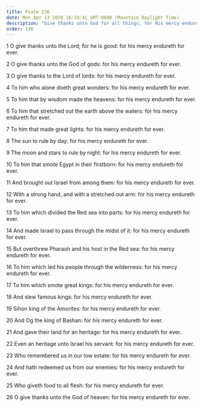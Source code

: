```yaml
---
title: Psalm 136
date: Mon Apr 13 2020 16:19:41 GMT-0600 (Mountain Daylight Time)
description: "Give thanks unto God for all things, for His mercy endures forever."
order: 136
---
```


1 O give thanks unto the Lord; for he is good: for his mercy endureth for ever.

2 O give thanks unto the God of gods: for his mercy endureth for ever.

3 O give thanks to the Lord of lords: for his mercy endureth for ever.

4 To him who alone doeth great wonders: for his mercy endureth for ever.

5 To him that by wisdom made the heavens: for his mercy endureth for ever.

6 To him that stretched out the earth above the waters: for his mercy endureth for ever.

7 To him that made great lights: for his mercy endureth for ever.

8 The sun to rule by day: for his mercy endureth for ever.

9 The moon and stars to rule by night: for his mercy endureth for ever.

10 To him that smote Egypt in their firstborn: for his mercy endureth for ever.

11 And brought out Israel from among them: for his mercy endureth for ever.

12 With a strong hand, and with a stretched out arm: for his mercy endureth for ever.

13 To him which divided the Red sea into parts: for his mercy endureth for ever.

14 And made Israel to pass through the midst of it: for his mercy endureth for ever.

15 But overthrew Pharaoh and his host in the Red sea: for his mercy endureth for ever.

16 To him which led his people through the wilderness: for his mercy endureth for ever.

17 To him which smote great kings: for his mercy endureth for ever.

18 And slew famous kings: for his mercy endureth for ever.

19 Sihon king of the Amorites: for his mercy endureth for ever.

20 And Og the king of Bashan: for his mercy endureth for ever.

21 And gave their land for an heritage: for his mercy endureth for ever.

22 Even an heritage unto Israel his servant: for his mercy endureth for ever.

23 Who remembered us in our low estate: for his mercy endureth for ever.

24 And hath redeemed us from our enemies: for his mercy endureth for ever.

25 Who giveth food to all flesh: for his mercy endureth for ever.

26 O give thanks unto the God of heaven: for his mercy endureth for ever.
